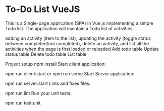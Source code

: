 # To-Do List VueJS
This is a Single-page application (SPA) in Vue.js implementing a simple Todo list. The application will maintain a Todo list of activities:

adding an activity (item to the list),
updating the activity (toggle status between completed/not completed),
delete an activity, and
list all the activities when the page is first loaded or reloaded
Add todo table Update status table Delete todo table List table

Project setup
npm install
Start client application:

npm run client:start or npm run serve
Start Server application:

npm run server:start
Lints and fixes files:

npm run lint
Run your unit tests:

npm run test:unit
